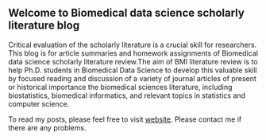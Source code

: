 ## Welcome to Biomedical data science scholarly literature blog

Critical evaluation of the scholarly literature is a crucial skill for researchers. This blog is for article summaries and homework assignments of Biomedical data science scholarly literature review.The aim of BMI literature review is to help Ph.D. students in Biomedical Data Science to develop this valuable skill by focused reading and discussion of a variety of journal articles of present or historical importance the biomedical sciences literature, including biostatistics, biomedical informatics, and relevant topics in statistics and computer science. 

To read my posts, please feel free to visit [website](https://lian939.github.io/). Please contact me if there are any problems. 